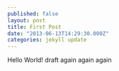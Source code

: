 ```yaml
---
published: false
layout: post
title: First Post
date: "2013-06-13T14:29:30.000Z"
categories: jekyll update
---
```


Hello World! draft again again again
